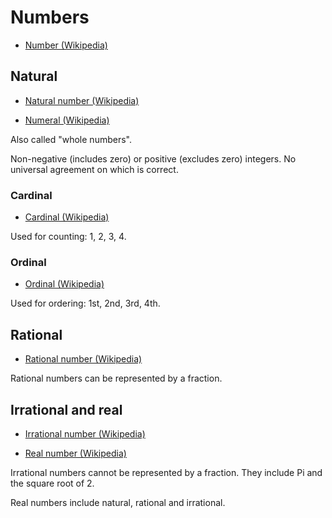 # Numbers

- [Number (Wikipedia)](https://en.wikipedia.org/wiki/Number)


## Natural

- [Natural number (Wikipedia)](https://en.wikipedia.org/wiki/Natural_number)

- [Numeral (Wikipedia)](https://en.wikipedia.org/wiki/Numeral_%28linguistics%29)

Also called "whole numbers".

Non-negative (includes zero) or positive (excludes zero) integers.
No universal agreement on which is correct.


### Cardinal

- [Cardinal (Wikipedia)](https://en.wikipedia.org/wiki/Cardinal_number_%28linguistics%29)

Used for counting: 1, 2, 3, 4.


### Ordinal

- [Ordinal (Wikipedia)](https://en.wikipedia.org/wiki/Ordinal_number_%28linguistics%29)

Used for ordering: 1st, 2nd, 3rd, 4th.


## Rational

- [Rational number (Wikipedia)](https://en.wikipedia.org/wiki/Rational_number)

Rational numbers can be represented by a fraction.


## Irrational and real

- [Irrational number (Wikipedia)](https://en.wikipedia.org/wiki/Irrational_number)

- [Real number (Wikipedia)](https://en.wikipedia.org/wiki/Real_number)

Irrational numbers cannot be represented by a fraction.
They include Pi and the square root of 2.

Real numbers include natural, rational and irrational.
